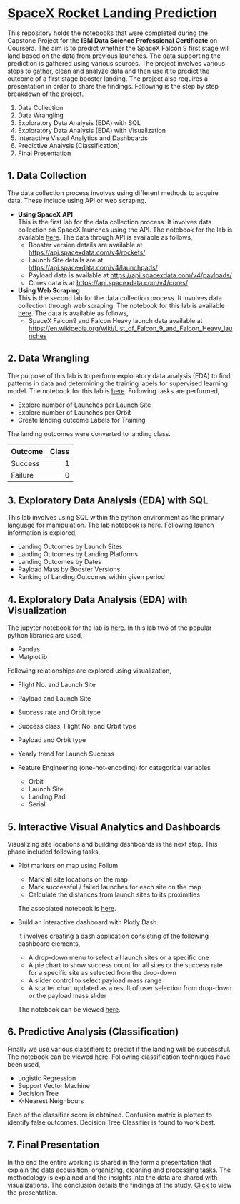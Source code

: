 # [SpaceX Rocket Landing Prediction](https://github.com/aaysul/SpaceX-rocket-landing-prediction)

This repository holds the notebooks that were completed during the Capstone Project for the **IBM Data Science Professional Certificate** on Coursera. The aim is to predict whether the SpaceX Falcon 9 first stage will land based on the data from previous launches. The data supporting the prediction is gathered using various sources. The project involves various steps to gather, clean and analyze data and then use it to predict the outcome of a first stage booster landing. The project also requires a presentation in order to share the findings. Following is the step by step breakdown of the project.

  1. Data Collection
  2. Data Wrangling 
  3. Exploratory Data Analysis (EDA) with SQL
  4. Exploratory Data Analysis (EDA) with Visualization
  5. Interactive Visual Analytics and Dashboards
  6. Predictive Analysis (Classification)
  7. Final Presentation
  
## 1. Data Collection  
   The data collection process involves using different methods to acquire data. These include using API or web scraping.
   * **Using SpaceX API** \
  This is the first lab for the data collection process. It involves data collection on SpaceX launches using the API. The notebook for the lab is available [here](https://github.com/aaysul/SpaceX-rocket-landing-prediction/blob/main/spacex-data-collection-api.ipynb). The data through API is available as follows,
      - Booster version details are available at https://api.spacexdata.com/v4/rockets/
      - Launch Site details are at https://api.spacexdata.com/v4/launchpads/
      - Payload data is available at https://api.spacexdata.com/v4/payloads/
      - Cores data is at https://api.spacexdata.com/v4/cores/
   * **Using Web Scraping** \
   This is the second lab for the data collection process. It involves data collection through web scraping. The notebook for this lab is available [here](https://github.com/aaysul/SpaceX-rocket-landing-prediction/blob/main/spacex-data-collection-webscraping.ipynb). The data is available as follows,
      - SpaceX Falcon9 and Falcon Heavy launch data available at https://en.wikipedia.org/wiki/List_of_Falcon_9_and_Falcon_Heavy_launches
## 2. Data Wrangling
   The purpose of this lab is to perform exploratory data analysis (EDA) to find patterns in data and determining the training labels for supervised learning model. The notebook for this lab is [here](https://github.com/aaysul/SpaceX-rocket-landing-prediction/blob/main/spacex-data-wrangling.ipynb). Following tasks are performed,
   * Explore number of Launches per Launch Site
   * Explore number of Launches per Orbit
   * Create landing outcome Labels for Training
   
The landing outcomes were converted to landing class.

| **Outcome**       | **Class**   |
| ------------------|------------:|
| Success           | 1           |
| Failure           | 0           |
        
## 3. Exploratory Data Analysis (EDA) with SQL
   This lab involves using SQL within the python environment as the primary language for manipulation. The lab notebook is [here](https://github.com/aaysul/SpaceX-rocket-landing-prediction/blob/main/spacex-eda-sql-coursera-sqllite.ipynb). Following launch information is explored,
   * Landing Outcomes by Launch Sites
   * Landing Outcomes by Landing Platforms
   * Landing Outcomes by Dates
   * Payload Mass by Booster Versions
   * Ranking of Landing Outcomes within given period

## 4. Exploratory Data Analysis (EDA) with Visualization
   The jupyter notebook for the lab is [here](https://github.com/aaysul/SpaceX-rocket-landing-prediction/blob/main/spacex-eda-dataviz.ipynb). In this lab two of the popular python libraries are used,
   * Pandas
   * Matplotlib

   Following relationships are explored using visualization,
   * Flight No. and Launch Site
   * Payload and Launch Site
   * Success rate and Orbit type
   * Success class, Flight No. and Orbit type
   * Payload and Orbit type
   * Yearly trend for Launch Success
   * Feature Engineering (one-hot-encoding) for categorical variables
   
     - Orbit
     - Launch Site
     - Landing Pad
     - Serial
 
## 5. Interactive Visual Analytics and Dashboards
   Visualizing site locations and building dashboards is the next step. This phase included following tasks,
   * Plot markers on map using Folium
     - Mark all site locations on the map
     - Mark successful / failed launches for each site on the map
     - Calculate the distances from launch sites to its proximities
      
     The associated notebook is [here](https://github.com/aaysul/SpaceX-rocket-landing-prediction/blob/main/spacex-launch-site-location.ipynb).
      
   * Build an interactive dashboard with Plotly Dash.
   
     It involves creating a dash application consisting of the following dashboard elements,
     - A drop-down menu to select all launch sites or a specific one
     - A pie chart to show success count for all sites or the success rate for a specific site as selected from the drop-down
     - A slider control to select payload mass range
     - A scatter chart updated as a result of user selection from drop-down or the payload mass slider
     
     The notebook can be viewed [here](https://github.com/aaysul/SpaceX-rocket-landing-prediction/blob/main/spacex_dash_app.ipynb). 

## 6. Predictive Analysis (Classification)
   Finally we use various classifiers to predict if the landing will be successful. The notebook can be viewed [here](https://github.com/aaysul/SpaceX-rocket-landing-prediction/blob/main/spacex-machine-learning-prediction.ipynb). Following classification techniques have been used,
   * Logistic Regression
   * Support Vector Machine
   * Decision Tree
   * K-Nearest Neighbours
   
   Each of the classifier score is obtained. Confusion matrix is plotted to identify false outcomes. Decision Tree Classifier is found to work best.
   
## 7. Final Presentation
   In the end the entire working is shared in the form a presentation that explain the data acquisition, organizing, cleaning and processing tasks. The methodology is explained and the insights into the data are shared with visualizations. The conclusion details the findings of the study. [Click](https://github.com/aaysul/SpaceX-rocket-landing-prediction/blob/main/DS-Capstone_Final%20Presentation.pdf) to view the presentation.
